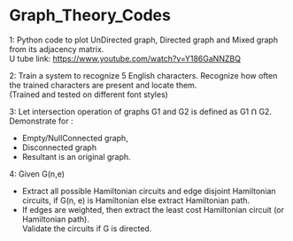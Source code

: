 # Graph_Theory_Codes

1: 
Python code to plot UnDirected graph, Directed graph and Mixed graph from its adjacency matrix.<br/>
U tube link:  https://www.youtube.com/watch?v=Y186GaNNZBQ

2:
Train a system to recognize 5 English characters. Recognize how often the trained characters are present and locate them.<br/>
(Trained and tested on different font styles)

3: 
Let intersection operation of graphs G1 and G2 is defined as G1 Ո G2. <br/>
Demonstrate for : <br/>
* Empty/NullConnected graph,
* Disconnected graph
* Resultant is an original graph.

4:
Given G(n,e) <br/>
* Extract all possible Hamiltonian circuits and edge disjoint Hamiltonian circuits, if G(n, e) is Hamiltonian else extract Hamiltonian path.<br/>
* If edges are weighted, then extract the least cost Hamiltonian circuit (or Hamiltonian path).<br/>
Validate the circuits if G is directed.
